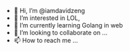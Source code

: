 - 👋 Hi, I’m @iamdavidzeng
- 👀 I’m interested in LOL,
- 🌱 I’m currently learning Golang in web
- 💞️ I’m looking to collaborate on ...
- 📫 How to reach me ...

<!---
iamdavidzeng/iamdavidzeng is a ✨ special ✨ repository because its `README.md` (this file) appears on your GitHub profile.
You can click the Preview link to take a look at your changes.
--->
